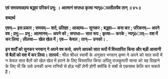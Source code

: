 **एवं समयमाकण्र्य बद्ध्वा परिकरं प्रभु: ।** **आत्मानं सप्तधा कृत्वा न्यगृöाल्लीलयैव तान् ॥ ४५॥** 

**शब्दार्थ** 

**एवम्—** **इस प्रकार** **; समयम्—** **शर्त, प्रतिज्ञा** **; आकण्र्य—** **सुनकर** **; बद्ध्वा—** **कस कर** **; परिकरम्—** **अपने वष** **; प्रभु:—** **प्रभु** **;** **आत्मानम्—** **अपने को** **; सप्तधा—** **सात रूप** **; कृत्वा—** **करके** **; न्यगृöात्—** **वश में कर लिया** **; लीलया—** **खेल खेल में** **; एव—** **केवल** **; तान्—** **उनको।** **.** 

**इन शर्तों को सुनकर भगवान् ने अपने वष कसे, अपने आपको सात रूपों में विस्तारित** **किया और बड़ी आसानी से बैलों को वश में कर लिया।** **तात्पर्य :** श्रील श्रीधर स्वामी के अनुसार भगवान् कृष्ण ने अपने को सात रूपों में न केवल सात बैलों को खेल खेल में हराने के लिए विस्तारित किया अपितु राजकुमारी सत्या को यह दिखाने के लिए भी कि उसे उनकी अन्य रानियों से होड़ नहीं लेनी होगी क्योंकि वे सबों से एकसाथ केलि कर सकते हैं।  